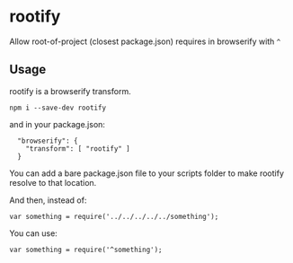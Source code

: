 # rootify

Allow root-of-project (closest package.json) requires in browserify with `^`

## Usage

rootify is a browserify transform.

```
npm i --save-dev rootify
```

and in your package.json:

```
  "browserify": {
    "transform": [ "rootify" ]
  }
```

You can add a bare package.json file to your scripts folder to make rootify resolve to that location.

And then, instead of:

```
var something = require('../../../../../something');
```

You can use:

```
var something = require('^something');
```